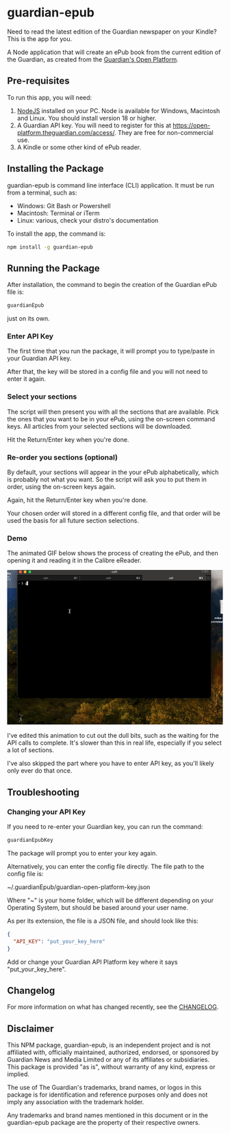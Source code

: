 # guardian-epub

Need to read the latest edition of the Guardian newspaper on your Kindle? This is the app for you.

A Node application that will create an ePub book from the current edition of the Guardian, as created from the [Guardian's Open Platform](https://open-platform.theguardian.com/).

## Pre-requisites

To run this app, you will need:

1. [NodeJS](https://nodejs.org/) installed on your PC. Node is available for Windows, Macintosh and Linux. You should install version 18 or higher.
2. A Guardian API key. You will need to register for this at https://open-platform.theguardian.com/access/. They are free for non-commercial use.
3. A Kindle or some other kind of ePub reader.

## Installing the Package

guardian-epub is command line interface (CLI) application. It must be run from a terminal, such as:

- Windows: Git Bash or Powershell
- Macintosh: Terminal or iTerm
- Linux: various, check your distro's documentation

To install the app, the command is:

```bash
npm install -g guardian-epub
```

## Running the Package

After installation, the command to begin the creation of the Guardian ePub file is:

```bash
guardianEpub
```

just on its own.

### Enter API Key

The first time that you run the package, it will prompt you to type/paste in your Guardian API key.

After that, the key will be stored in a config file and you will not need to enter it again.

### Select your sections

The script will then present you with all the sections that are available. Pick the ones that you want to be in your ePub, using the on-screen command keys. All articles from your selected sections will be downloaded.

Hit the Return/Enter key when you're done.

### Re-order you sections (optional)

By default, your sections will appear in the your ePub alphabetically, which is probably not what you want. So the script will ask you to put them in order, using the on-screen keys again.

Again, hit the Return/Enter key when you're done.

Your chosen order will stored in a different config file, and that order will be used the basis for all future section selections.

### Demo

The animated GIF below shows the process of creating the ePub, and then opening it and reading it in the Calibre eReader.

![Guardian ePub in action](./capture-guardian-epub.gif)

I've edited this animation to cut out the dull bits, such as the waiting for the API calls to complete. It's slower than this in real life, especially if you select a lot of sections.

I've also skipped the part where you have to enter API key, as you'll likely only ever do that once.

## Troubleshooting

### Changing your API Key

If you need to re-enter your Guardian key, you can run the command:

```bash
guardianEpubKey
```

The package will prompt you to enter your key again.

Alternatively, you can enter the config file directly. The file path to the config file is:

~/.guardianEpub/guardian-open-platform-key.json

Where "~" is your home folder, which will be different depending on your Operating System, but should be based around your user name.

As per its extension, the file is a JSON file, and should look like this:

```json
{
  "API_KEY": "put_your_key_here"
}
```

Add or change your Guardian API Platform key where it says "put_your_key_here".

## Changelog

For more information on what has changed recently, see the [CHANGELOG](CHANGELOG.md).

## Disclaimer

This NPM package, guardian-epub, is an independent project and is not affiliated with, officially maintained, authorized, endorsed, or sponsored by Guardian News and Media Limited or any of its affiliates or subsidiaries. This package is provided "as is", without warranty of any kind, express or implied.

The use of The Guardian's trademarks, brand names, or logos in this package is for identification and reference purposes only and does not imply any association with the trademark holder.

Any trademarks and brand names mentioned in this document or in the guardian-epub package are the property of their respective owners.
